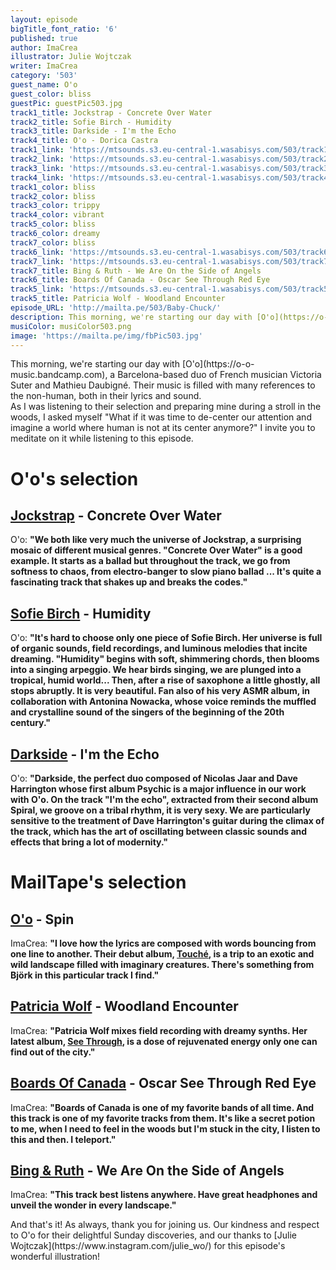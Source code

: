 ```yaml
---
layout: episode
bigTitle_font_ratio: '6'
published: true
author: ImaCrea
illustrator: Julie Wojtczak
writer: ImaCrea
category: '503'
guest_name: O'o
guest_color: bliss
guestPic: guestPic503.jpg
track1_title: Jockstrap - Concrete Over Water
track2_title: Sofie Birch - Humidity
track3_title: Darkside - I'm the Echo
track4_title: O'o - Dorica Castra
track1_link: 'https://mtsounds.s3.eu-central-1.wasabisys.com/503/track1.mp3'
track2_link: 'https://mtsounds.s3.eu-central-1.wasabisys.com/503/track2.mp3'
track3_link: 'https://mtsounds.s3.eu-central-1.wasabisys.com/503/track3.mp3'
track4_link: 'https://mtsounds.s3.eu-central-1.wasabisys.com/503/track4.mp3'
track1_color: bliss
track2_color: bliss
track3_color: trippy
track4_color: vibrant
track5_color: bliss
track6_color: dreamy
track7_color: bliss
track6_link: 'https://mtsounds.s3.eu-central-1.wasabisys.com/503/track6.mp3'
track7_link: 'https://mtsounds.s3.eu-central-1.wasabisys.com/503/track7.mp3'
track7_title: Bing & Ruth - We Are On the Side of Angels
track6_title: Boards Of Canada - Oscar See Through Red Eye
track5_link: 'https://mtsounds.s3.eu-central-1.wasabisys.com/503/track5.mp3'
track5_title: Patricia Wolf - Woodland Encounter
episode_URL: 'http://mailta.pe/503/Baby-Chuck/'
description: This morning, we're starting our day with [O'o](https://o-o-music.bandcamp.com), a Barcelona-based duo of French musician Victoria Suter and Mathieu Daubigné. Their music is filled with many references to the non-human, both in their lyrics and sound.
musiColor: musiColor503.png
image: 'https://mailta.pe/img/fbPic503.jpg'
---
```

<p id="introduction">This morning, we're starting our day with [O'o](https://o-o-music.bandcamp.com), a Barcelona-based duo of French musician Victoria Suter and Mathieu Daubigné. Their music is filled with many references to the non-human, both in their lyrics and sound.
<br>
As I was listening to their selection and preparing mine during a stroll in the woods, I asked myself "What if it was time to de-center our attention and imagine a world where human is not at its center anymore?" I invite you to meditate on it while listening to this episode.</p>

# O'o's selection

## [Jockstrap](https://jockstrapmusic.bandcamp.com/album/i-love-you-jennifer-b) - Concrete Over Water
O'o: **"**We both like very much the universe of Jockstrap, a surprising mosaic of different musical genres.
"Concrete Over Water" is a good example. It starts as a ballad but throughout the track, we go from softness to chaos, from electro-banger to slow piano ballad ... It's quite a fascinating track that shakes up and breaks the codes.**"**

## [Sofie Birch](https://sofiebirch.bandcamp.com/) - Humidity
O'o: **"**It's hard to choose only one piece of Sofie Birch. Her universe is full of organic sounds, field recordings, and luminous melodies that incite dreaming.
"Humidity" begins with soft, shimmering chords, then blooms into a singing arpeggio. We hear birds singing, we are plunged into a tropical, humid world... Then, after a rise of saxophone a little ghostly, all stops abruptly. It is very beautiful.
Fan also of his very ASMR album, in collaboration with Antonina Nowacka, whose voice reminds the muffled and crystalline sound of the singers of the beginning of the 20th century.**"**

## [Darkside](https://darkside.bandcamp.com) - I'm the Echo
O'o: **"**Darkside, the perfect duo composed of Nicolas Jaar and Dave Harrington whose first album Psychic is a major influence in our work with O'o.
On the track "I'm the echo", extracted from their second album Spiral, we groove on a tribal rhythm, it is very sexy. We are particularly sensitive to the treatment of Dave Harrington's guitar during the climax of the track, which has the art of oscillating between classic sounds and effects that bring a lot of modernity.**"**

# MailTape's selection

## [O'o](https://o-o-music.bandcamp.com/) - Spin
ImaCrea: **"**I love how the lyrics are composed with words bouncing from one line to another. Their debut album, [Touché](https://o-o-music.bandcamp.com/album/touche-2), is a trip to an exotic and wild landscape filled with imaginary creatures. There's something from Björk in this particular track I find.**"**

## [Patricia Wolf](https://patriciawolf.bandcamp.com) - Woodland Encounter
ImaCrea: **"**Patricia Wolf mixes field recording with dreamy synths. Her latest album, [See Through](https://patriciawolf.bandcamp.com/album/see-through), is a dose of rejuvenated energy only one can find out of the city.**"**

## [Boards Of Canada](https://boardsofcanada.bandcamp.com) - Oscar See Through Red Eye
ImaCrea: **"**Boards of Canada is one of my favorite bands of all time. And this track is one of my favorite tracks from them. It's like a secret potion to me, when I need to feel in the woods but I'm stuck in the city, I listen to this and then. I teleport.**"**

## [Bing & Ruth](https://bingruth.bandcamp.com) - We Are On the Side of Angels
ImaCrea: **"**This track best listens anywhere. Have great headphones and unveil the wonder in every landscape.**"**

<p id="outroduction">And that's it! As always, thank you for joining us. Our kindness and respect to O'o for their delightful Sunday discoveries, and our thanks to [Julie Wojtczak](https://www.instagram.com/julie_wo/) for this episode's wonderful illustration!</p>
